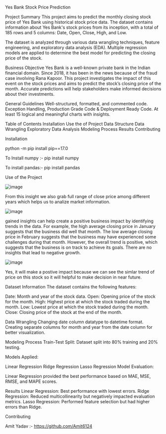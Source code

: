 Yes Bank Stock Price Prediction

Project Summary
This project aims to predict the monthly closing stock price of Yes Bank using historical stock price data. The dataset contains information about Yes Bank's stock prices from its inception, with a total of 185 rows and 5 columns: Date, Open, Close, High, and Low.

The dataset is analyzed through various data wrangling techniques, feature engineering, and exploratory data analysis (EDA). Multiple regression models are applied to determine the best model for predicting the closing price of the stock.

Business Objective
Yes Bank is a well-known private bank in the Indian financial domain. Since 2018, it has been in the news because of the fraud case involving Rana Kapoor. This project investigates the impact of this event on the stock prices and aims to predict the stock’s closing price of the month. Accurate predictions will help stakeholders make informed decisions about their investments.

General Guidelines
Well-structured, formatted, and commented code.
Exception Handling, Production Grade Code & Deployment Ready Code.
At least 15 logical and meaningful charts with insights.

Table of Contents
Installation
Use the of Project
Data Structure
Data Wrangling
Exploratory Data Analysis
Modeling Process
Results
Contributing

Installation

python -m pip install pip==17.0

To Install numpy :- pip install numpy

To install pandas:- pip install pandas

Use of the Project

![image](https://github.com/mintijha/Yes-Bank-Stock-Closing-Price-Prediction/assets/123978172/a66c93c5-f5c0-4fd9-91e3-2765515cda64)

From this insight we also grab full range of close price among different years which helps us to analize market information.

![image](https://github.com/mintijha/Yes-Bank-Stock-Closing-Price-Prediction/assets/123978172/1044ac23-a872-44b2-9e70-2a8ddd88b86d)

gained insights can help create a positive business impact by identifying trends in the data. For example, the high average closing price in January suggests that the business did well that month. The low average closing price in February suggests that the business may have experienced some challenges during that month. However, the overall trend is positive, which suggests that the business is on track to achieve its goals. There are no insights that lead to negative growth.

![image](https://github.com/mintijha/Yes-Bank-Stock-Closing-Price-Prediction/assets/123978172/cd38da12-628f-45c2-8e29-b6264816a8ec)

Yes, it will make a postive impact because we can see the simlar trend of price on this stock so it will helpful to make decision in near future.




Dataset Information
The dataset contains the following features:

Date: Month and year of the stock data.
Open: Opening price of the stock for the month.
High: Highest price at which the stock traded during the month.
Low: Lowest price at which the stock traded during the month.
Close: Closing price of the stock at the end of the month.


Data Wrangling
Changing date column datatype to datetime format.
Creating separate columns for month and year from the date column for better visualization.

Modeling Process
Train-Test Split: Dataset split into 80% training and 20% testing.

Models Applied:

Linear Regression
Ridge Regression
Lasso Regression
Model Evaluation:

Linear Regression provided the best performance based on MAE, MSE, RMSE, and MAPE scores.

Results
Linear Regression: Best performance with lowest errors.
Ridge Regression: Reduced multicollinearity but negatively impacted evaluation metrics.
Lasso Regression: Performed feature selection but had higher errors than Ridge.

Contributing

Amit Yadav :- https://github.com/Amit6124


